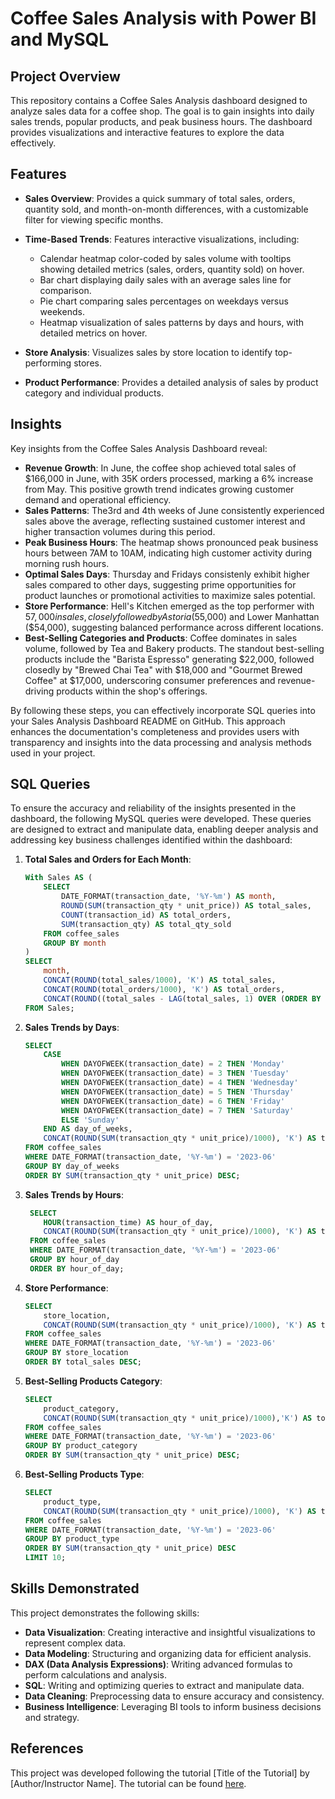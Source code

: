 # Coffee Sales Analysis with Power BI and MySQL

## Project Overview
This repository contains a Coffee Sales Analysis dashboard designed to analyze sales data for a coffee shop. The goal is to gain insights into daily sales trends, popular products, and peak business hours. The dashboard provides visualizations and interactive features to explore the data effectively.

## Features
- **Sales Overview**: Provides a quick summary of total sales, orders, quantity sold, and month-on-month differences, with a customizable filter for viewing specific months.

- **Time-Based Trends**: Features interactive visualizations, including:
  - Calendar heatmap color-coded by sales volume with tooltips showing detailed metrics (sales, orders, quantity sold) on hover.
  - Bar chart displaying daily sales with an average sales line for comparison.
  - Pie chart comparing sales percentages on weekdays versus weekends.
  - Heatmap visualization of sales patterns by days and hours, with detailed metrics on hover.

- **Store Analysis**: Visualizes sales by store location to identify top-performing stores.

- **Product Performance**: Provides a detailed analysis of sales by product category and individual products.

## Insights
Key insights from the Coffee Sales Analysis Dashboard reveal:
- **Revenue Growth**: In June, the coffee shop achieved total sales of $166,000 in June, with 35K orders processed, marking a 6% increase from May. This positive growth trend indicates growing customer demand and operational efficiency.
- **Sales Patterns**: The3rd and 4th weeks of June consistently experienced sales above the average, reflecting sustained customer interest and higher transaction volumes during this period.
- **Peak Business Hours**: The heatmap shows pronounced peak business hours between 7AM to 10AM, indicating high customer activity during morning rush hours.
- **Optimal Sales Days**: Thursday and Fridays consistenly exhibit higher sales compared to other days, suggesting prime opportunities for product launches or promotional activities to maximize sales potential. 
- **Store Performance**: Hell's Kitchen emerged as the top performer with $57,000 in sales, closely followed by Astoria ($55,000) and Lower Manhattan ($54,000), suggesting balanced performance across different locations.
- **Best-Selling Categories and Products**: Coffee dominates in sales volume, followed by Tea and Bakery products. The standout best-selling products include the "Barista Espresso" generating $22,000, followed closedly by "Brewed Chai Tea" with $18,000 and "Gourmet Brewed Coffee" at $17,000, underscoring consumer preferences and revenue-driving products within the shop's offerings.

By following these steps, you can effectively incorporate SQL queries into your Sales Analysis Dashboard README on GitHub. This approach enhances the documentation's completeness and provides users with transparency and insights into the data processing and analysis methods used in your project.

## SQL Queries
To ensure the accuracy and reliability of the insights presented in the dashboard, the following MySQL queries were developed. These queries are designed to extract and manipulate data, enabling deeper analysis and addressing key business challenges identified within the dashboard:
1. **Total Sales and Orders for Each Month**:
    ```sql
    With Sales AS (
        SELECT
            DATE_FORMAT(transaction_date, '%Y-%m') AS month,
            ROUND(SUM(transaction_qty * unit_price)) AS total_sales,
            COUNT(transaction_id) AS total_orders,
            SUM(transaction_qty) AS total_qty_sold
        FROM coffee_sales
        GROUP BY month
    )
    SELECT
        month,
        CONCAT(ROUND(total_sales/1000), 'K') AS total_sales,
        CONCAT(ROUND(total_orders/1000), 'K') AS total_orders,
        CONCAT(ROUND((total_sales - LAG(total_sales, 1) OVER (ORDER BY month)) / LAG(total_sales, 1) OVER (ORDER BY month) * 100), '%') AS sales_diff_pct
    FROM Sales;
    ```
2. **Sales Trends by Days**:
    ```sql
    SELECT
    	CASE
            WHEN DAYOFWEEK(transaction_date) = 2 THEN 'Monday'
            WHEN DAYOFWEEK(transaction_date) = 3 THEN 'Tuesday'
            WHEN DAYOFWEEK(transaction_date) = 4 THEN 'Wednesday'
            WHEN DAYOFWEEK(transaction_date) = 5 THEN 'Thursday'
            WHEN DAYOFWEEK(transaction_date) = 6 THEN 'Friday'
            WHEN DAYOFWEEK(transaction_date) = 7 THEN 'Saturday'
            ELSE 'Sunday'
        END AS day_of_weeks,
        CONCAT(ROUND(SUM(transaction_qty * unit_price)/1000), 'K') AS total_sales
    FROM coffee_sales
    WHERE DATE_FORMAT(transaction_date, '%Y-%m') = '2023-06'
    GROUP BY day_of_weeks
    ORDER BY SUM(transaction_qty * unit_price) DESC;
    ```
    
3. **Sales Trends by Hours**:
   ```sql
    SELECT
       HOUR(transaction_time) AS hour_of_day,
       CONCAT(ROUND(SUM(transaction_qty * unit_price)/1000), 'K') AS total_sales
    FROM coffee_sales
    WHERE DATE_FORMAT(transaction_date, '%Y-%m') = '2023-06'
    GROUP BY hour_of_day
    ORDER BY hour_of_day;
    ```
   
 4. **Store Performance**:
    ```sql 
    SELECT
        store_location,
        CONCAT(ROUND(SUM(transaction_qty * unit_price)/1000), 'K') AS total_sales
    FROM coffee_sales
    WHERE DATE_FORMAT(transaction_date, '%Y-%m') = '2023-06'
    GROUP BY store_location
    ORDER BY total_sales DESC;
    ```

5. **Best-Selling Products Category**:
    ```sql
    SELECT
	    product_category,
        CONCAT(ROUND(SUM(transaction_qty * unit_price)/1000),'K') AS total_sales
    FROM coffee_sales
    WHERE DATE_FORMAT(transaction_date, '%Y-%m') = '2023-06'
    GROUP BY product_category
    ORDER BY SUM(transaction_qty * unit_price) DESC;
    ```
    
6. **Best-Selling Products Type**:
    ```sql
    SELECT
        product_type,
        CONCAT(ROUND(SUM(transaction_qty * unit_price)/1000), 'K') AS total_sales
    FROM coffee_sales
    WHERE DATE_FORMAT(transaction_date, '%Y-%m') = '2023-06'
    GROUP BY product_type
    ORDER BY SUM(transaction_qty * unit_price) DESC
    LIMIT 10;
    ```


## Skills Demonstrated

This project demonstrates the following skills:

- **Data Visualization**: Creating interactive and insightful visualizations to represent complex data.
- **Data Modeling**: Structuring and organizing data for efficient analysis.
- **DAX (Data Analysis Expressions)**: Writing advanced formulas to perform calculations and analysis.
- **SQL**: Writing and optimizing queries to extract and manipulate data.
- **Data Cleaning**: Preprocessing data to ensure accuracy and consistency.
- **Business Intelligence**: Leveraging BI tools to inform business decisions and strategy.

## References

This project was developed following the tutorial [Title of the Tutorial] by [Author/Instructor Name]. The tutorial can be found [here](link-to-tutorial).

